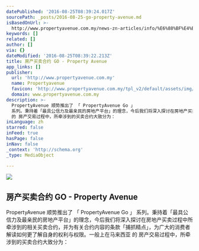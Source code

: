 ```yaml
---
datePublished: '2016-08-25T08:39:24.017Z'
sourcePath: _posts/2016-08-25-go-property-avenue.md
isBasedOnUrl: >-
  http://www.propertyavenue.com.my/news-zn-articles/info/%E6%88%BF%E4%BA%A7%E4%B9%B0%E5%8D%96%E5%90%88%E7%BA%A6-go/59/
keywords: []
related: []
author: []
via: {}
dateModified: '2016-08-25T08:39:22.213Z'
title: 房产买卖合约 GO - Property Avenue
app_links: []
publisher:
  url: 'http://www.propertyavenue.com.my'
  name: Propertyavenue
  favicon: 'http://www.propertyavenue.com.my/tpl_v2/default/assets/img/favicon.ico'
  domain: www.propertyavenue.com.my
description: >-
  PropertyAvenue 顺势推出了 「 PropertyAvenue Go 」
  系列。秉持着「最具公信力及最亲民的房地产平台」的理念，今后我们将深入探讨在房地产买卖过程中所牵涉到的相关买卖合约，并为有关合约内容的条款「捕抓精点」，为广大的消费者解读如何更了解自身的权利与权限。一般上在马来西亚
  的 房产交易过程中，所牵涉到的买卖合约大致分为：
inLanguage: zh
starred: false
inFeed: true
hasPage: false
inNav: false
_context: 'http://schema.org'
_type: MediaObject

---
```

<article style=""><img src="https://s3-us-west-2.amazonaws.com/the-grid-img/p/7e3d030906dc00e043e028ef83f253d030de507a.png" /><h1>房产买卖合约 GO - Property Avenue</h1><p>PropertyAvenue 顺势推出了 「 PropertyAvenue Go 」 系列。秉持着「最具公信力及最亲民的房地产平台」的理念，今后我们将深入探讨在房地产买卖过程中所牵涉到的相关买卖合约，并为有关合约内容的条款「捕抓精点」，为广大的消费者解读如何更了解自身的权利与权限。一般上在马来西亚 的 房产交易过程中，所牵涉到的买卖合约大致分为：</p></article>